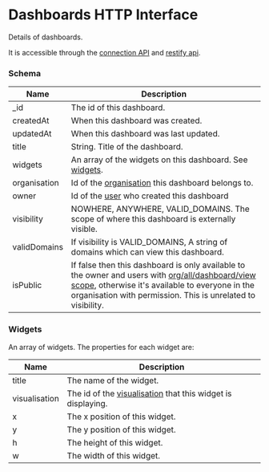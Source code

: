 ---
---

# Dashboards HTTP Interface

Details of dashboards.

It is accessible through the [connection API](/http-connection) and [restify api](/http-models).

### Schema

Name | Description
--- | ---
_id | The id of this dashboard.
createdAt | When this dashboard was created.
updatedAt | When this dashboard was last updated.
title | String. Title of the dashboard.
widgets | An array of the widgets on this dashboard. See [widgets](#widgets).
organisation | Id of the [organisation](/http-organisations#schema) this dashboard belongs to.
owner | Id of the [user](/http-users#schema) who created this dashboard
visibility | NOWHERE, ANYWHERE, VALID_DOMAINS. The scope of where this dashboard is externally visible.
validDomains | If visibility is VALID_DOMAINS, A string of domains which can view this dashboard.
isPublic | If false then this dashboard is only available to the owner and users with [org/all/dashboard/view scope](/http-roles/#organisation-scopes), otherwise it's available to everyone in the organisation with permission. This is unrelated to visibility.

### Widgets

An array of widgets. The properties for each widget are:

Name | Description
--- | ---
title | The name of the widget.
visualisation | The id of the [visualisation](/http-visualisations#schema) that this widget is displaying.
x | The x position of this widget.
y | The y position of this widget.
h | The height of this widget.
w | The width of this widget.


